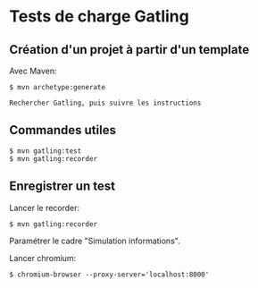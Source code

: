 # Tests de charge Gatling

## Création d'un projet à partir d'un template

Avec Maven:

    $ mvn archetype:generate 
    
    Rechercher Gatling, puis suivre les instructions
    
    
## Commandes utiles

    $ mvn gatling:test    
    $ mvn gatling:recorder
    
    
## Enregistrer un test

Lancer le recorder:

    $ mvn gatling:recorder
    

Paramétrer le cadre "Simulation informations".                

Lancer chromium:

    $ chromium-browser --proxy-server='localhost:8000'
